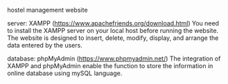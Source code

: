 hostel management website

server: XAMPP (https://www.apachefriends.org/download.html) You need to install the XAMPP server on your local host before running the website. The website is designed to insert, delete, modify, display, and arrange the data entered by the users.

database: phpMyAdmin (https://www.phpmyadmin.net/) The integration of XAMPP and phpMyAdmin enable the function to store the information in online database using mySQL language.

